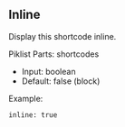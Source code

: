 ## Inline

Display this shortcode inline.

Piklist Parts: shortcodes

* Input:  boolean
* Default:  false (block)

Example:
```
inline: true
```
